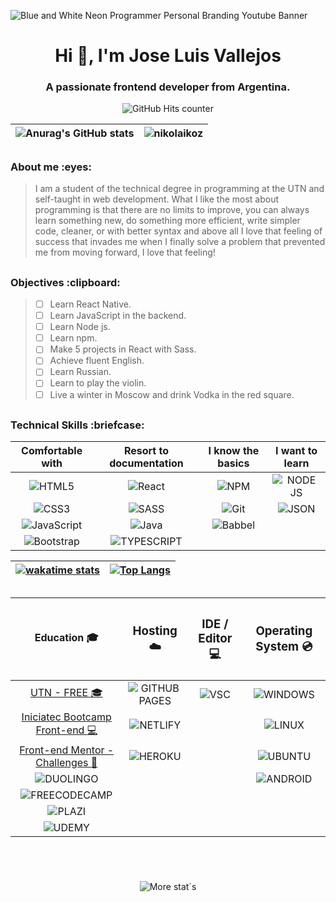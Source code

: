 ![Blue and White Neon Programmer Personal Branding Youtube Banner](https://user-images.githubusercontent.com/98178495/199474869-3e59acdd-ee13-4949-b118-99b942c5c46d.gif)
<h1 align="center">Hi 👋, I'm Jose Luis Vallejos</h1>
<h3 align="center">A passionate frontend developer from Argentina.</h3>

<div align="center">

![GitHub Hits counter](https://hits.seeyoufarm.com/api/count/incr/badge.svg?url=https%3A%2F%2Fgithub.com%2FNikolaiKoz1212%2Fhit-counter)

|![Anurag's GitHub stats](https://github-readme-stats.vercel.app/api?username=NikolaiKoz&show_icons=true&theme=blue-green)|<img src="https://github-readme-streak-stats.herokuapp.com/?user=nikolaikoz&theme=blue-green" alt="nikolaikoz" />|
|:-:|:-:|

</div>

##

<h3 align="left">About me :eyes:</h3>

> I am a student of the technical degree in programming at the UTN and self-taught in web development. What I like the most about programming is that there are no limits to improve, you can always learn something new, do something more efficient, write simpler code, cleaner, or with better syntax and above all I love that feeling of success that invades me when I finally solve a problem that prevented me from moving forward, I love that feeling!

##

<h3 align="left">Objectives :clipboard:</h3>

> - [ ] Learn React Native.
> - [ ] Learn JavaScript in the backend.
> - [ ] Learn Node js.
> - [ ] Learn npm.
> - [ ] Make 5 projects in React with Sass.
> - [ ] Achieve fluent English.
> - [ ] Learn Russian.
> - [ ] Learn to play the violin.
> - [ ] Live a winter in Moscow and drink Vodka in the red square.

##

<h3 align="left">Technical Skills :briefcase:</h3>

<div align="center" >

|Comfortable with|Resort to documentation|I know the basics|I want to learn|
|:-:|:-:|:-:|:-:|
|![HTML5](https://img.shields.io/badge/html5-%23E34F26.svg?style=for-the-badge&logo=html5&logoColor=white)|![React](https://img.shields.io/badge/react-%2320232a.svg?style=for-the-badge&logo=react&logoColor=%2361DAFB)|![NPM](https://img.shields.io/badge/NPM-%23000000.svg?style=for-the-badge&logo=npm&logoColor=white)|![NODE JS](https://img.shields.io/badge/Node.js-339933?style=for-the-badge&logo=nodedotjs&logoColor=white)|
|![CSS3](https://img.shields.io/badge/css3-%231572B6.svg?style=for-the-badge&logo=css3&logoColor=white) |![SASS](https://img.shields.io/badge/SASS-hotpink.svg?style=for-the-badge&logo=SASS&logoColor=white)|![Git](https://img.shields.io/badge/git-%23F05033.svg?style=for-the-badge&logo=git&logoColor=white)|![JSON](https://img.shields.io/badge/json-5E5C5C?style=for-the-badge&logo=json&logoColor=white)|
|![JavaScript](https://img.shields.io/badge/javascript-%23323330.svg?style=for-the-badge&logo=javascript&logoColor=%23F7DF1E)|![Java](https://img.shields.io/badge/java-%23ED8B00.svg?style=for-the-badge&logo=java&logoColor=white)|![Babbel](https://img.shields.io/badge/Babel-F9DC3E?style=for-the-badge&logo=babel&logoColor=white)|   |
|![Bootstrap](https://img.shields.io/badge/bootstrap-%23563D7C.svg?style=for-the-badge&logo=bootstrap&logoColor=white)|![TYPESCRIPT](https://img.shields.io/badge/TypeScript-007ACC?style=for-the-badge&logo=typescript&logoColor=white)|


</div>

<div align="center">

|[![wakatime stats](https://github-readme-stats.vercel.app/api/wakatime?username=Nikolai_Kozlov&theme=blue-green)](https://github.com/anuraghazra/github-readme-stats)|[![Top Langs](https://github-readme-stats.vercel.app/api/top-langs/?username=nikolaikoz&theme=blue-green&layout=compact)](https://github.com/anuraghazra/github-readme-stats)|
|:-:|:-:|

</div>

<div align="center">

<!--START_SECTION:waka-->
<!--END_SECTION:waka-->

</div>

##

<div align="center">

|Education :mortar_board:|<h3>Hosting :cloud:</h3>|<h3>IDE / Editor :computer:</h3>|<h3>Operating System :cd:</h3>|
|:-:|:-:|:-:|:-:|
|[UTN - FREE :mortar_board:](https://www.frre.utn.edu.ar/tsp)|![GITHUB PAGES](https://img.shields.io/badge/GitHub%20Pages-222222?style=for-the-badge&logo=GitHub%20Pages&logoColor=white)|![VSC](https://img.shields.io/badge/VSCode-0078D4?style=for-the-badge&logo=visual%20studio%20code&logoColor=white)|![WINDOWS](https://img.shields.io/badge/Windows-0078D6?style=for-the-badge&logo=windows&logoColor=white)|
|[Iniciatec Bootcamp Front-end :computer:](https://www.accenture.com/ar-es/about/responsible-business/iniciatec)|![NETLIFY](https://img.shields.io/badge/Netlify-00C7B7?style=for-the-badge&logo=netlify&logoColor=white)|   |![LINUX](https://img.shields.io/badge/Linux-FCC624?style=for-the-badge&logo=linux&logoColor=black)|
|[Front-end Mentor - Challenges :muscle:](https://www.frontendmentor.io/profile/NikolaiKoz)|![HEROKU](https://img.shields.io/badge/Heroku-430098?style=for-the-badge&logo=heroku&logoColor=white)|   |![UBUNTU](https://img.shields.io/badge/Ubuntu-E95420?style=for-the-badge&logo=ubuntu&logoColor=white)|
|![DUOLINGO](https://img.shields.io/badge/Duolingo-58CC02?style=for-the-badge&logo=Duolingo&logoColor=white)|   |   |![ANDROID](https://img.shields.io/badge/Android-3DDC84?style=for-the-badge&logo=android&logoColor=white)|
|![FREECODECAMP](https://img.shields.io/badge/freecodecamp-27273D?style=for-the-badge&logo=freecodecamp&logoColor=white)|   |   |   |
|![PLAZI](https://img.shields.io/badge/Platzi-98CA3F?style=for-the-badge&logo=platzi&logoColor=white)|   |   |   |
|![UDEMY](https://img.shields.io/badge/Udemy-EC5252?style=for-the-badge&logo=Udemy&logoColor=white)|   |   |   |

</div>

## <br>

<div align="center">

![More stat´s](https://github-profile-trophy.vercel.app/?username=NikolaiKoz)

</div>

